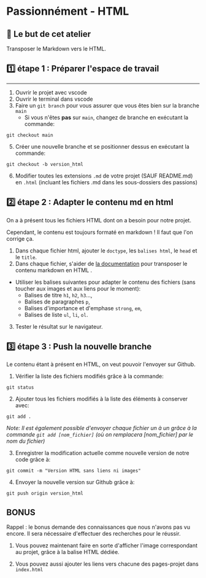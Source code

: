 # Passionnément - HTML

## :dart: Le but de cet atelier

Transposer le Markdown vers le HTML.

## :one: étape 1 : Préparer l'espace de travail
***
1. Ouvrir le projet avec vscode
2. Ouvrir le terminal dans vscode
3. Faire un `git branch` pour vous assurer que vous êtes bien sur la branche `main`
   - Si vous n'êtes **pas** sur `main`, changez de branche en exécutant la commande:

```
git checkout main
```

5. Créer une nouvelle branche et se positionner dessus en exécutant la commande:

```
git checkout -b version_html
```

6. Modifier toutes les extensions `.md` de votre projet (SAUF README.md) en `.html` (incluant les fichiers .md dans les sous-dossiers des passions)

## :two: étape 2 : Adapter le contenu md en html

On a à présent tous les fichiers HTML dont on a besoin pour notre projet.

Cependant, le contenu est toujours formaté en markdown ! Il faut que l'on corrige ça.

1. Dans chaque fichier html, ajouter le `doctype`, les `balises html`, le `head` et le `title`.
2. Dans chaque fichier, s'aider de [la documentation](https://kourou.oclock.io/?post_type=objectif&p=53373) pour transposer le contenu markdown en HTML .
- Utiliser les balises suivantes pour adapter le contenu des fichiers (sans toucher aux images et aux liens pour le moment):
   - Balises de titre `h1`, `h2`, `h3`...,
   - Balises de paragraphes `p`,
   - Balises d'importance et d'emphase `strong`, `em`,
   - Balises de liste `ul`, `li`, `ol`.

3. Tester le résultat sur le navigateur.

## :three: étape 3 : Push la nouvelle branche

Le contenu étant à présent en HTML, on veut pouvoir l'envoyer sur Github.

1. Vérifier la liste des fichiers modifiés grâce à la commande:

```
git status
```

2. Ajouter tous les fichiers modifiés à la liste des éléments à conserver avec:

```
git add .
```

*Note: Il est également possible d'envoyer chaque fichier un à un grâce à la commande `git add [nom_fichier]` (où on remplacera [nom_fichier] par le nom du fichier)*

3. Enregistrer la modification actuelle comme nouvelle version de notre code grâce à:

```
git commit -m "Version HTML sans liens ni images"
```


4. Envoyer la nouvelle version sur Github grâce à:

```
git push origin version_html
```

## BONUS

Rappel : le bonus demande des connaissances que nous n'avons pas vu encore. Il sera nécessaire d'effectuer des recherches pour le réussir.

1. Vous pouvez maintenant faire en sorte d'afficher l'image correspondant au projet, grâce à la balise HTML dédiée.

2. Vous pouvez aussi ajouter les liens vers chacune des pages-projet dans `index.html`

